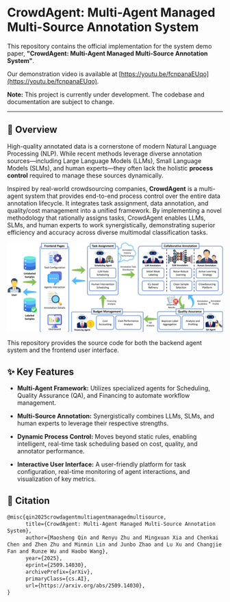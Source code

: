 # CrowdAgent: Multi-Agent Managed Multi-Source Annotation System

This repository contains the official implementation for the system demo paper, **"CrowdAgent: Multi-Agent Managed Multi-Source Annotation System"**.

Our demonstration video is available at [https://youtu.be/fcnpanaEUqo](https://youtu.be/fcnpanaEUqo).

**Note:** This project is currently under development. The codebase and documentation are subject to change.

------

## 📖 Overview

High-quality annotated data is a cornerstone of modern Natural Language Processing (NLP). While recent methods leverage diverse annotation sources—including Large Language Models (LLMs), Small Language Models (SLMs), and human experts—they often lack the holistic **process control** required to manage these sources dynamically.

Inspired by real-world crowdsourcing companies, **CrowdAgent** is a multi-agent system that provides end-to-end process control over the entire data annotation lifecycle. It integrates task assignment, data annotation, and quality/cost management into a unified framework. By implementing a novel methodology that rationally assigns tasks, CrowdAgent enables LLMs, SLMs, and human experts to work synergistically, demonstrating superior efficiency and accuracy across diverse multimodal classification tasks.

![](./img/pipeline.png)

This repository provides the source code for both the backend agent system and the frontend user interface.

## ✨ Key Features

- **Multi-Agent Framework:** Utilizes specialized agents for Scheduling, Quality Assurance (QA), and Financing to automate workflow management.

- **Multi-Source Annotation:** Synergistically combines LLMs, SLMs, and human experts to leverage their respective strengths.

- **Dynamic Process Control:** Moves beyond static rules, enabling intelligent, real-time task scheduling based on cost, quality, and annotator performance.

- **Interactive User Interface:** A user-friendly platform for task configuration, real-time monitoring of agent interactions, and visualization of key metrics.

## 🔗 Citation 

```
@misc{qin2025crowdagentmultiagentmanagedmultisource,
      title={CrowdAgent: Multi-Agent Managed Multi-Source Annotation System}, 
      author={Maosheng Qin and Renyu Zhu and Mingxuan Xia and Chenkai Chen and Zhen Zhu and Minmin Lin and Junbo Zhao and Lu Xu and Changjie Fan and Runze Wu and Haobo Wang},
      year={2025},
      eprint={2509.14030},
      archivePrefix={arXiv},
      primaryClass={cs.AI},
      url={https://arxiv.org/abs/2509.14030}, 
}
```

